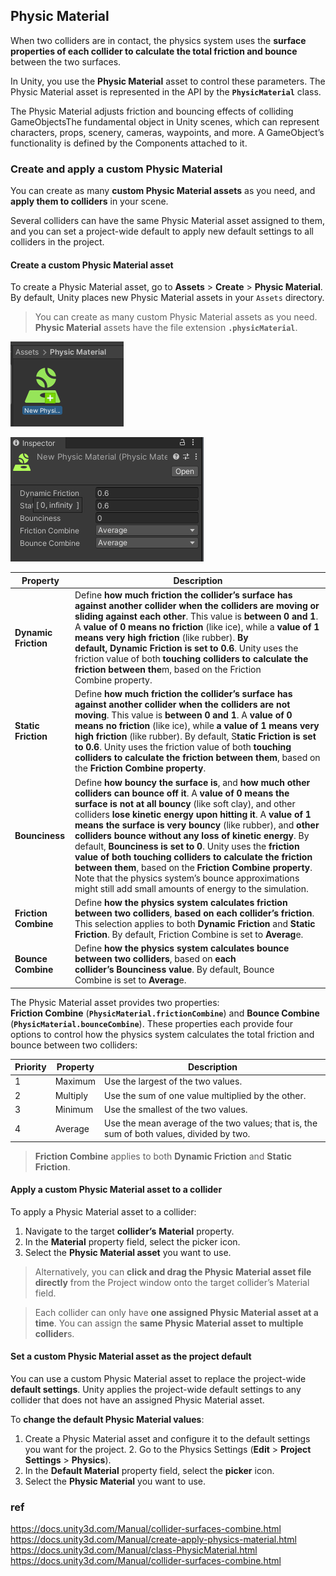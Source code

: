 ## Physic Material

When two colliders are in contact, the physics system uses the **surface properties of each collider 
to calculate the total friction and bounce** between the two surfaces.

In Unity, you use the **Physic Material** asset to control these parameters. 
The Physic Material asset is represented in the API by the **`PhysicMaterial`** class.
 
The Physic Material adjusts friction and bouncing effects of colliding GameObjectsThe fundamental object 
in Unity scenes, which can represent characters, props, scenery, cameras, waypoints, 
and more. A GameObject’s functionality is defined by the Components attached to it.

### Create and apply a custom Physic Material

You can create as many **custom Physic Material assets** as you need, and **apply them to colliders** in your scene.

Several colliders can have the same Physic Material asset assigned to them, and you can set a project-wide default to apply new default settings to all colliders in the project.


#### Create a custom Physic Material asset

To create a Physic Material asset, go to **Assets** > **Create** > **Physic Material**. By default, Unity places new Physic Material assets in your `Assets` directory.

> You can create as many custom Physic Material assets as you need. **Physic Material** assets have the file extension **`.physicMaterial`**.

![](./img/Physics_material1.png)

![](./img/Physics_material2.png)


| Property | Description |
| --- | --- |
| **Dynamic Friction** | Define **how much friction the collider’s surface has against another collider when the colliders are moving or sliding against each other**. This value is **between 0 and 1**. A **value of 0 means no friction** (like ice), while a **value of 1 means very high friction** (like rubber). **By default, Dynamic Friction is set to 0.6**.  Unity uses the friction value of both **touching colliders to calculate the friction between the**m, based on the Friction Combine property.|
| **Static Friction** | Define **how much friction the collider’s surface has against another collider when the colliders are not moving**. This value is **between 0 and 1**. A **value of 0 means no friction** (like ice), while **a value of 1 means very high friction** (like rubber). By default, S**tatic Friction is set to 0.6**.  Unity uses the friction value of both **touching colliders to calculate the friction between them**, based on the **Friction Combine property**. |
| **Bounciness** | Define **how bouncy the surface is**, and **how much other colliders can bounce off it**. A **value of 0 means the surface is not at all bouncy** (like soft clay), and other colliders **lose kinetic energy upon hitting it**. A **value of 1 means the surface is very bouncy** (like rubber), and **other colliders bounce without any loss of kinetic energy**. By default, **Bounciness is set to 0**.  Unity uses the **friction value of both touching colliders to calculate the friction between them**, based on the **Friction Combine property**. Note that the physics system’s bounce approximations might still add small amounts of energy to the simulation. |
| **Friction Combine** | Define **how the physics system calculates friction between two colliders**, **based on each collider’s friction**. This selection applies to both **Dynamic Friction** and **Static Friction**. By default, Friction Combine is set to **Averag**e.|
| **Bounce Combine** | Define **how the physics system calculates bounce between two colliders**, based on **each collider’s Bounciness value**. By default, Bounce Combine is set to **Averag**e.|

The Physic Material asset provides two properties: \
**Friction Combine** (**`PhysicMaterial.frictionCombine`**) and **Bounce Combine** (**`PhysicMaterial.bounceCombine`**). 
These properties each provide four options to control how the physics system calculates the total friction and bounce between two colliders:


| Priority | Property | Description |
| --- | --- | --- |
| 1 | Maximum | Use the largest of the two values. |
| 2 | Multiply | Use the sum of one value multiplied by the other. |
| 3 | Minimum | Use the smallest of the two values. |
| 4 | Average | Use the mean average of the two values; that is, the sum of both values, divided by two. |

> **Friction Combine** applies to both **Dynamic Friction** and **Static Friction**.


#### Apply a custom Physic Material asset to a collider

To apply a Physic Material asset to a collider:

1.  Navigate to the target **collider’s** **Material** property.
2.  In the **Material** property field, select the picker icon.
3.  Select the **Physic Material asset** you want to use.

> Alternatively, you can **click and drag the Physic Material asset file directly** from the Project window onto the target collider’s Material field.


> Each collider can only have **one assigned Physic Material asset at a time**. You can assign the **same Physic Material asset to multiple collider**s.


#### Set a custom Physic Material asset as the project default

You can use a custom Physic Material asset to replace the project-wide **default settings**. Unity applies the project-wide default settings to any collider that does not have an assigned Physic Material asset.

To **change the default Physic Material values**: 
1. Create a Physic Material asset and configure it to the default settings you want for the project. 2. Go to the Physics Settings (**Edit** > **Project Settings** > **Physics**).
3. In the **Default Material** property field, select the **picker** icon.
4. Select the **Physic Material** you want to use.







### ref 
https://docs.unity3d.com/Manual/collider-surfaces-combine.html \
https://docs.unity3d.com/Manual/create-apply-physics-material.html \
https://docs.unity3d.com/Manual/class-PhysicMaterial.html \
https://docs.unity3d.com/Manual/collider-surfaces-combine.html
